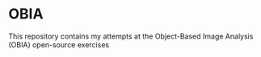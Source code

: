 # OBIA
This repository contains my attempts at the Object-Based Image Analysis (OBIA) open-source exercises
